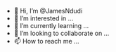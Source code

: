 - 👋 Hi, I’m @JamesNdudi
- 👀 I’m interested in ...
- 🌱 I’m currently learning ...
- 💞️ I’m looking to collaborate on ...
- 📫 How to reach me ...

<!---
JamesNdudi/JamesNdudi is a ✨ special ✨ repository because its `README.md` (this file) appears on your GitHub profile.
You can click the Preview link to take a look at your changes.
--->
